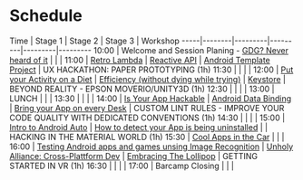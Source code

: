 # Schedule

Time | Stage 1 | Stage 2 | Stage 3 | Workshop
-----|--------|---------|---------|---------|---------
10:00  | Welcome and Session Planing - [GDG? Never heard of it](gdg_never_heard_of_it_-_stefan_hoth.html) | | |
11:00  | [Retro Lambda](retro_lambda_-_daniel_bauer) | [Reactive API](reactive_api_-_marcel_pinto) | [Android Template Project](android_template_project_-_eugen_martinov.html) | UX HACKATHON: PAPER PROTOTYPING (1h)
11:30  |                        | | | 
12:00  | [Put your Activity on a Diet](put_your_activity_on_a_diet_-_soundcloudgillaume_pedro.html) | [Efficiency (without dying while trying)](efficiency_without_dying_while_trying_-_sergio.html) | [Keystore](keystore_-_patrick_dornsarah_will.html) | BEYOND REALITY - EPSON MOVERIO/UNITY3D (1h) 
12:30  |                        | | | 
13:00  | LUNCH                  | | | 
13:30  |                        | |  | 
14:00  | [Is Your App Hackable](is_your_app_hackable_-_kate_marshall.html) | [Android Data Binding](android_data_binding_-_christopher_schott__florian_fetzer.html) | [Bring your App on every Desk](bring_your_app_on_every_desk_-_tim.html) | CUSTOM LINT RULES - IMPROVE YOUR CODE QUALITY WITH DEDICATED CONVENTIONS (1h)
14:30  |                        | |  | 
15:00  | [Intro to Android Auto](introy_to_android_auto_-_thomas_kruger.html)                        | [How to detect your App is being uninstalled](how_to_detect_your_app_is_being_uninstalled_-_alek_rudy.html)  |  | HACKING IN THE MATERIAL WORLD (1h)
15:30  | [Cool Apps in the Car](cool_apps_in_the_car_-_ebrahimandreas_h.html)                       | |  | 
16:00  | [Testing Android apps and games unsing Image Recognition](testing_android_apps_and_games_using_image_recognition_-_robert_seege.html) | [Unholy Alliance: Cross-Plattform Dev](unholy_alliance_cross-plattform_dev_-_jerney_nracs.html) | [Embracing The Lollipop](embracing_lollipop_-_sonia_kesic.html)  | GETTING STARTED IN VR (1h)
16:30  |                        | |  | 
17:00  | Barcamp Closing        | |  | 
